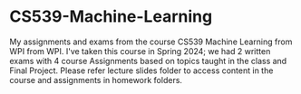 # CS539-Machine-Learning
My assignments and exams from the course CS539 Machine Learning from WPI from WPI.
I've taken this course in Spring 2024; we had 2 written exams with 4 course Assignments based on topics taught in the class and Final Project.
Please refer lecture slides folder to access content in the course and assignments in homework folders.
